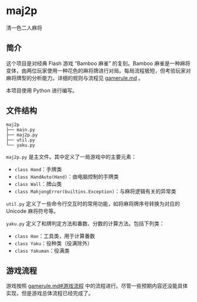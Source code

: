 # maj2p

清一色二人麻将

## 简介

这个项目是对经典 Flash 游戏 “Bamboo 麻雀” 的复刻。Bamboo 麻雀是一种麻将变体，由两位玩家使用一种花色的麻将牌进行对局。每局流程极短，但考验玩家对麻将牌型的分析能力。详细的规则与流程见 [gamerule.md](/gamerule.md) 。

本项目使用 Python 进行编写。

## 文件结构

```
maj2p
├── main.py
├── maj2p.py
├── util.py
└── yaku.py
```

`maj2p.py` 是主文件。其中定义了一局游戏中的主要元素：
* `class Hand`：手牌类
* `class HandAuto(Hand)`：由电脑控制的手牌类
* `class Wall`：牌山类
* `class MahjongError(builtins.Exception)`：与麻将逻辑有关的异常类

`util.py` 定义了一些命令行交互时的常用功能，如将麻将牌序号转换为对应的 Unicode 麻将符号等。

`yaku.py` 定义了和牌判定方法和番数、分数的计算方法。包括下列类：
* `class Han`：工具类，用于计算番数
* `class Yaku`：役种类（役满除外）
* `class Yakuman`：役满类

## 游戏流程

游戏按照 [gamerule.md#游戏流程](/gamerule.md#游戏流程) 中的流程进行。尽管一些预期内容还没能具体实现，但是游戏总体流程已经完成了。